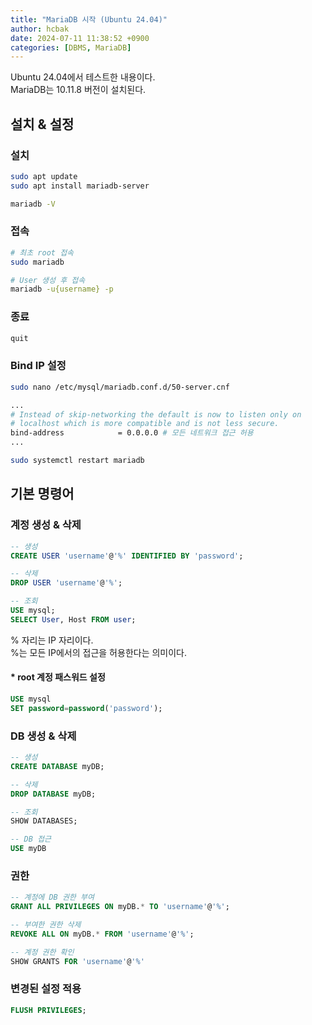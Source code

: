 ```yaml
---
title: "MariaDB 시작 (Ubuntu 24.04)"
author: hcbak
date: 2024-07-11 11:38:52 +0900
categories: [DBMS, MariaDB]
---
```


Ubuntu 24.04에서 테스트한 내용이다.  
MariaDB는 10.11.8 버전이 설치된다.

## 설치 & 설정

### 설치
```bash
sudo apt update
sudo apt install mariadb-server

mariadb -V
```

### 접속
```bash
# 최초 root 접속
sudo mariadb

# User 생성 후 접속
mariadb -u{username} -p
```

### 종료
```sql
quit
```

### Bind IP 설정
```bash
sudo nano /etc/mysql/mariadb.conf.d/50-server.cnf

...
# Instead of skip-networking the default is now to listen only on
# localhost which is more compatible and is not less secure.
bind-address            = 0.0.0.0 # 모든 네트워크 접근 허용
...

sudo systemctl restart mariadb
```

## 기본 명령어

### 계정 생성 & 삭제
```sql
-- 생성
CREATE USER 'username'@'%' IDENTIFIED BY 'password';

-- 삭제
DROP USER 'username'@'%';

-- 조회
USE mysql;
SELECT User, Host FROM user;
```
% 자리는 IP 자리이다.  
%는 모든 IP에서의 접근을 허용한다는 의미이다.

#### * root 계정 패스워드 설정
```sql
USE mysql
SET password=password('password');
```

### DB 생성 & 삭제
```sql
-- 생성
CREATE DATABASE myDB;

-- 삭제
DROP DATABASE myDB;

-- 조회
SHOW DATABASES;

-- DB 접근
USE myDB
```

### 권한
```sql
-- 계정에 DB 권한 부여
GRANT ALL PRIVILEGES ON myDB.* TO 'username'@'%';

-- 부여한 권한 삭제
REVOKE ALL ON myDB.* FROM 'username'@'%';

-- 계정 권한 확인
SHOW GRANTS FOR 'username'@'%'
```

### 변경된 설정 적용
```sql
FLUSH PRIVILEGES;
```